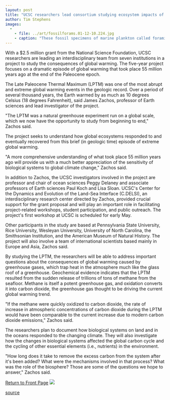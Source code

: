 ```yaml
---
layout: post
title: "UCSC researchers lead consortium studying ecosystem impacts of global warming"
author: Tim Stephens
images:
  -
    - file: ../art/fossilforams.01-12-10.224.jpg
    - caption: "These fossil specimens of marine plankton called foraminifera, collected from the sea floor in the equatorial Pacific, are about 55 million years old and hold clues to the global warming episode known as the LPTM. (Image courtesy of J. Zachos)"
---
```


With a $2.5 million grant from the National Science Foundation, UCSC researchers are leading an interdisciplinary team from seven institutions in a project to study the consequences of global warming. The five-year project focuses on a dramatic episode of global warming that took place 55 million years ago at the end of the Paleocene epoch.

The Late Paleocene Thermal Maximum (LPTM) was one of the most abrupt and extreme global warming events in the geologic record. Over a period of several thousand years, the Earth warmed by as much as 10 degrees Celsius (18 degrees Fahrenheit), said James Zachos, professor of Earth sciences and lead investigator of the project.   
  
"The LPTM was a natural greenhouse experiment run on a global scale, which we now have the opportunity to study from beginning to end," Zachos said.  
  
The project seeks to understand how global ecosystems responded to and eventually recovered from this brief (in geologic time) episode of extreme global warming.   
  
"A more comprehensive understanding of what took place 55 million years ago will provide us with a much better appreciation of the sensitivity of biological systems to global climate change," Zachos said.  
  
In addition to Zachos, the UCSC investigators involved in the project are professor and chair of ocean sciences Peggy Delaney and associate professors of Earth sciences Paul Koch and Lisa Sloan. UCSC's Center for the Dynamics and Evolution of the Land-Sea Interface (C.DELSI), an interdisciplinary research center directed by Zachos, provided crucial support for the grant proposal and will play an important role in facilitating project-related workshops, student participation, and public outreach. The project's first workshop at UCSC is scheduled for early May.  
  
Other participants in the study are based at Pennsylvania State University, Rice University, Wesleyan University, University of North Carolina, the Smithsonian Institution, and the American Museum of Natural History. The project will also involve a team of international scientists based mainly in Europe and Asia, Zachos said.  
  
By studying the LPTM, the researchers will be able to address important questions about the consequences of global warming caused by greenhouse gases, which trap heat in the atmosphere much like the glass roof of a greenhouse. Geochemical evidence indicates that the LPTM resulted from the sudden release of trillions of tons of methane from the seafloor. Methane is itself a potent greenhouse gas, and oxidation converts it into carbon dioxide, the greenhouse gas thought to be driving the current global warming trend.  
  
"If the methane were quickly oxidized to carbon dioxide, the rate of increase in atmospheric concentrations of carbon dioxide during the LPTM would have been comparable to the current increase due to modern carbon dioxide emissions," Zachos said.  
  
The researchers plan to document how biological systems on land and in the oceans responded to the changing climate. They will also investigate how the changes in biological systems affected the global carbon cycle and the cycling of other essential elements (i.e., nutrients) in the environment.   
  
"How long does it take to remove the excess carbon from the system after it's been added? What were the mechanisms involved in that process? What was the role of the biosphere? Those are some of the questions we hope to answer," Zachos said.

  

[Return to Front Page][1] ![ ][2]

[1]: ../../index.html
[2]: ../../images/trans.gif

[source](http://www1.ucsc.edu/currents/01-02/12-10/warming.html "Permalink to warming")
